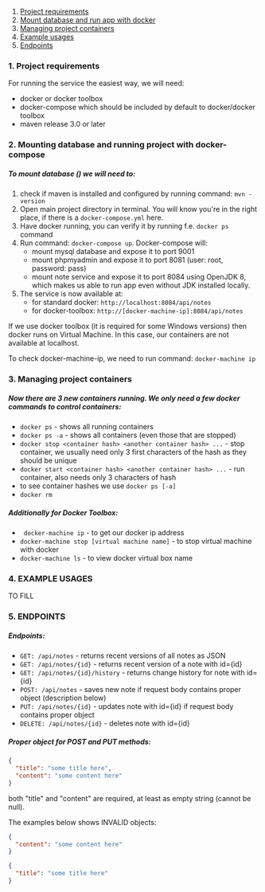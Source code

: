 1. [Project requirements](#easy-requirements) 
2. [Mount database and run app with docker](#dockerize)
3. [Managing project containers](#container-management)
4. [Example usages](#example-usages)
5. [Endpoints](#endpoints)

### <a name="easy-requirements"></a> 1. Project requirements
For running the service the easiest way, we will need:
- docker or docker toolbox
- docker-compose which should be included by default to docker/docker toolbox
- maven release 3.0 or later

### <a name="dockerize"></a> 2. Mounting database and running project with docker-compose
##### To mount database () we will need to:
1. check if maven is installed and configured by running command: ```mvn -version```
2. Open main project directory in terminal. You will know you're in the right place, if there is a ```docker-compose.yml``` here. 
3. Have docker running, you can verify it by running f.e. ```docker ps``` command
4. Run command: ```docker-compose up```. Docker-compose will:
    - mount mysql database and expose it to port 9001
    - mount phpmyadmin and expose it to port 8081 (user: root, password: pass)
    - mount note service and expose it to port 8084 using OpenJDK 8, which makes us able to run app even without JDK installed locally.   
5. The service is now available at:
    - for standard docker: ```http://localhost:8084/api/notes```
    - for docker-toolbox: ```http://[docker-machine-ip]:8084/api/notes```

If we use docker toolbox (it is required for some Windows versions) then docker runs on Virtual Machine. 
In this case, our containers are not available at localhost.

To check docker-machine-ip, we need to run command: ```docker-machine ip```

### <a name="container-management"></a> 3. Managing project containers
##### Now there are 3 new containers running. We only need a few docker commands to control containers:
- ```docker ps``` - shows all running containers
- ```docker ps -a``` - shows all containers (even those that are stopped)
- ```docker stop <container hash> <another container hash> ...``` - stop container, we usually need only 3 first characters of the hash as they should be unique
- ```docker start <container hash> <another container hash> ...``` - run container, also needs only 3 characters of hash
- to see container hashes we use ```docker ps [-a]```
- ```docker rm ```

##### Additionally for Docker Toolbox:
- ``` docker-machine ip``` - to get our docker ip address
- ```docker-machine stop [virtual machine name]``` - to stop virtual machine with docker
- ```docker-machine ls``` - to view docker virtual box name

### <a name="example-usages"></a> 4. EXAMPLE USAGES
TO FILL

### <a name="endpoints"></a> 5. ENDPOINTS
##### Endpoints:
- ```GET: /api/notes``` - returns recent versions of all notes as JSON
- ```GET: /api/notes/{id}``` - returns recent version of a note with id={id}
- ```GET: /api/notes/{id}/history``` - returns change history for note with id={id}
- ```POST: /api/notes``` - saves new note if request body contains proper object (description below)
- ```PUT: /api/notes/{id}``` - updates note with id={id} if request body contains proper object
- ```DELETE: /api/notes/{id}``` - deletes note with id={id}

##### Proper object for POST and PUT methods:
```json
{
  "title": "some title here",
  "content": "some content here"
}
```
both "title" and "content" are required, at least as empty string (cannot be null).

The examples below shows INVALID objects:
```json
{
  "content": "some content here"
}
```
```json
{
  "title": "some title here"
}
```